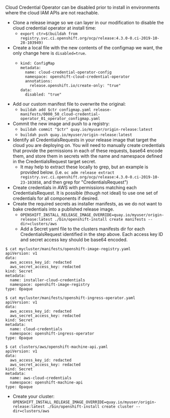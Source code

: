 Cloud Credential Operator can be disabled prior to install in environments where the cloud IAM APIs are not reachable.

  * Clone a release image so we can layer in our modification to disable the cloud credential operator at install time:
    * `export ctr=$(buildah from registry.svc.ci.openshift.org/ocp/release:4.3.0-0.ci-2019-10-28-103949)`
  * Create a local file with the new contents of the configmap we want, the only change here is `disabled=true`.
    * ```apiVersion: v1
      kind: ConfigMap
      metadata:
        name: cloud-credential-operator-config
        namespace: openshift-cloud-credential-operator
        annotations:
          release.openshift.io/create-only: "true"
      data:
        disabled: "true"
      ```
  * Add our custom manifest file to overwrite the original:
    * `buildah add $ctr configmap.yaml release-manifests/0000_50_cloud-credential-operator_01_operator_configmap.yaml`
  * Commit the new image and push to a registry:
    * `buildah commit "$ctr" quay.io/myuser/origin-release:latest`
    * `buildah push quay.io/myuser/origin-release:latest`
  * Identify all CredentialsRequests in your release image that target the cloud you are deploying on. You will need to manually create credentials that provide the permissions in each of these requests, base64 encode them, and store them in secrets with the name and namespace defined in the CredentialsRequest target secret.
    * It may help to extract these locally to grep, but an example is provided below. (i.e. `oc adm release extract registry.svc.ci.openshift.org/ocp/release:4.3.0-0.ci-2019-10-23-103858`, and then grep for "CredentialsRequest")
  * Create credentials in AWS with permissions matching each CredentialsRequest. It is possible (though not ideal) to use one set of credentials for all components if desired.
  * Create the required secrets as installer manifests, as we do not want to bake credentials into a published release image.
    * `OPENSHIFT_INSTALL_RELEASE_IMAGE_OVERRIDE=quay.io/myuser/origin-release:latest ./bin/openshift-install create manifests --dir=clusters/aws`
    * Add a Secret yaml file to the clusters manifests dir for each CredentialsRequest identified in the step above. Each access key ID and secret access key should be base64 encoded.
```
$ cat mycluster/manifests/openshift-image-registry.yaml
apiVersion: v1
data:
  aws_access_key_id: redacted
  aws_secret_access_key: redacted
kind: Secret
metadata:
  name: installer-cloud-credentials
  namespace: openshift-image-registry
type: Opaque

$ cat mycluster/manifests/openshift-ingress-operator.yaml
apiVersion: v1
data:
  aws_access_key_id: redacted
  aws_secret_access_key: redacted
kind: Secret
metadata:
  name: cloud-credentials
  namespace: openshift-ingress-operator
type: Opaque

$ cat clusters/aws/openshift-machine-api.yaml
apiVersion: v1
data:
  aws_access_key_id: redacted
  aws_secret_access_key: redacted
kind: Secret
metadata:
  name: aws-cloud-credentials
  namespace: openshift-machine-api
type: Opaque
```
  * Create your cluster: `OPENSHIFT_INSTALL_RELEASE_IMAGE_OVERRIDE=quay.io/myuser/origin-release:latest ./bin/openshift-install create cluster --dir=clusters/aws`
